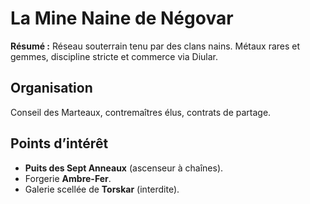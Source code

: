 # La Mine Naine de Négovar

**Résumé :** Réseau souterrain tenu par des clans nains. Métaux rares et gemmes, discipline stricte et commerce via Diular.

## Organisation
Conseil des Marteaux, contremaîtres élus, contrats de partage.

## Points d’intérêt
- **Puits des Sept Anneaux** (ascenseur à chaînes).
- Forgerie **Ambre-Fer**.
- Galerie scellée de **Torskar** (interdite).

